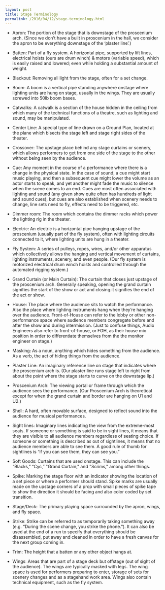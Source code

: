 ```yaml
---
layout: post
title: Stage Terminology
permalink: /2016/04/12/stage-terminology.html
---
```


* Apron: The portion of the stage that is downstage of the proscenium arch. (Since we don’t have a built in proscenium in the hall, we consider the apron to be everything downstage of the ‘plaster line’.)

* Batten: Part of a fly system. A horizontal pipe, supported by lift lines, electrical hoists (ours are drum winch) & motors (variable speed), which is easily raised and lowered; even while holding a substantial amount of weight.

* Blackout: Removing all light from the stage, often for a set change.

* Boom: A boom is a vertical pipe standing anywhere onstage where lighting units are hung on stage, usually in the wings. They are usually screwed into 50lb boom bases.

* Catwalks: A catwalk is a section of the house hidden in the ceiling from which many of the technical functions of a theatre, such as lighting and sound, may be manipulated.

* Center Line: A special type of line drawn on a Ground Plan, located at the plane which bisects the stage left and stage right sides of the theater.

* Crossover: The upstage place behind any stage curtains or scenery, which allows performers to get from one side of the stage to the other without being seen by the audience.

* Cue: Any moment in the course of a performance where there is a change in the physical state. In the case of sound, a cue might start music playing, and then a subsequent cue might lower the volume as an actor starts to speak, and yet another might fade the music to silence when the scene comes to an end. Cues are most often associated with lighting and sound (any given show quite often has hundreds of light and sound cues), but cues are also established when scenery needs to change, line sets need to fly, effects need to be triggered, etc. 

* Dimmer room: The room which contains the dimmer racks which power the lighting rig in the theater.

* Electric: An electric is a horizontal pipe hanging upstage of the proscenium (usually part of the fly system), often with lighting circuits connected to it, where lighting units are hung in a theater.

* Fly System: A series of pulleys, ropes, wires, and/or other apparatus which collectively allows the hanging and vertical movement of curtains, lighting instruments, scenery, and even people. (Our fly system is motorized electrical drum winch hoists and controlled through the automated rigging system.)

* Grand Curtain (or Main Curtain): The curtain that closes just upstage of the proscenium arch. Generally speaking, opening the grand curtain signifies the start of the show or act and closing it signifies the end of the act or show.

* House: The place where the audience sits to watch the performance. Also the place where lighting instruments hang when they’re hanging over the audience. Front-of-House can refer to the lobby or other non-performance space where audience members congregate before and after the show and during intermission. (Just to confuse things, Audio Engineers also refer to front-of-house, or FOH, as their house mix position in order to differentiate themselves from the the monitor engineer on stage.)

* Masking: As a noun, anything which hides something from the audience. As a verb, the act of hiding things from the audience.

* Plaster Line: An imaginary reference line on stage that indicates where the proscenium arch is. (Our plaster line runs stage left to right from about the point where the stage starts to curve on the downstage lip.) 

* Proscenium Arch: The viewing portal or frame through which the audience sees the performance. (Our Proscenium Arch is theoretical except for when the grand curtain and border are hanging on U1 and U2.)

* Shell: A hard, often movable surface, designed to reflect sound into the audience for musical performances.

* Sight lines: Imaginary lines indicating the view from the extreme-most seats. If someone or something is said to be in sight lines, it means that they are visible to all audience members regardless of seating choice. If someone or something is described as out of sightlines, it means that no audience members are able to see them. A good rule of thumb for sightlines is “if you can see them, they can see you.”

* Soft Goods: Curtains that are used onstage. This can include the “Blacks,” “Cyc,” "Grand Curtain," and "Scrims," among other things. 

* Spike: Marking the stage floor with an indicator showing the location of a set piece or where a performer should stand. Spike marks are usually made on the upstage corners of a prop with small pieces of spike tape to show the direction it should be facing and also color coded by set transition.

* Stage/Deck: The primary playing space surrounded by the apron, wings, and fly space.

* Strike: Strike can be referred to as temporarily taking something away (e.g. “During the scene change, you strike the phone.”).  It can also be used at the end of a run to specify that everything should be disassembled, put away and cleaned in order to have a fresh canvas for the next group coming in. 

* Trim: The height that a batten or any other object hangs at.

* Wings: Areas that are part of a stage deck but offstage (out of sight of the audience). The wings are typically masked with legs. The wing space is used for performers preparing to enter, storage of sets for scenery changes and as a stagehand work area. Wings also contain technical equipment, such as the fly system.
